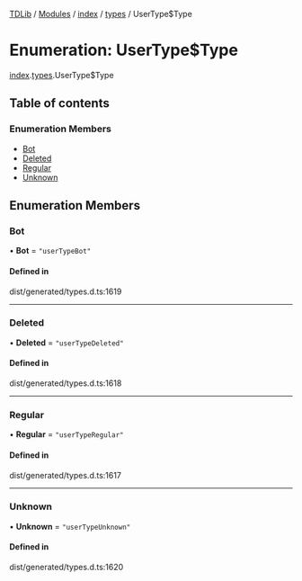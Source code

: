 [TDLib](../README.md) / [Modules](../modules.md) / [index](../modules/index.md) / [types](../modules/index.types.md) / UserType$Type

# Enumeration: UserType$Type

[index](../modules/index.md).[types](../modules/index.types.md).UserType$Type

## Table of contents

### Enumeration Members

- [Bot](index.types.UserType_Type.md#bot)
- [Deleted](index.types.UserType_Type.md#deleted)
- [Regular](index.types.UserType_Type.md#regular)
- [Unknown](index.types.UserType_Type.md#unknown)

## Enumeration Members

### Bot

• **Bot** = ``"userTypeBot"``

#### Defined in

dist/generated/types.d.ts:1619

___

### Deleted

• **Deleted** = ``"userTypeDeleted"``

#### Defined in

dist/generated/types.d.ts:1618

___

### Regular

• **Regular** = ``"userTypeRegular"``

#### Defined in

dist/generated/types.d.ts:1617

___

### Unknown

• **Unknown** = ``"userTypeUnknown"``

#### Defined in

dist/generated/types.d.ts:1620
